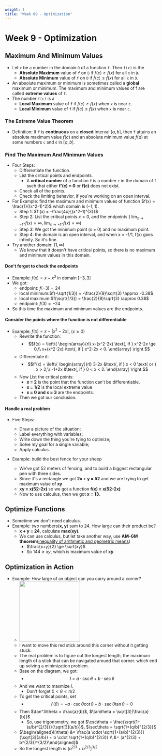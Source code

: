 ```yaml
---
weight: 1
title: "Week 09 - Optimization"
---
```


# Week 9 - Optimization

## Maximum And Minimum Values

* Let `c` be a number in the domain `D` of a function `f`. Then `f(c)` is the
  * **Absolute Maximum** value of `f` on `D` if $f(c) \ge f(x)$ for all `x` in `D`.
  * **Absolute Minimum** value of `f` on `D` if $f(c) \le f(x)$ for all `x` in `D`.
* An absolute maximum or minimum is sometimes called a **global** maximum or minimum. The maximum and minimum values of f are called **extreme values** of `f`.
* The number `f(c)` is a
  * **Local Maximum** value of `f` if $f(c) \ge f(x)$ when `x` is near `c`.
  * **Local Minimum** value of `f` if $f(c) \le f(x)$ when `x` is near `c`.

### The Extreme Value Theorem

* Definition: If `f` is **continuous** on a **closed** interval $[a, b]$, then `f` attains an absolute maximum value $f(c)$ and an absolute minimum value $f(d)$ at some numbers `c` and `d` in $[a, b]$.

### Find The Maximum And Minimum Values

* Four Steps:
  * Differentiate the function.
  * List the critical points and endpoints.
    * A **critical number** of a function `f` is a number `c` in the domain of f such that either **f'(c) = 0** or **f(c)** does not exist.
  * Check all of the points.
  * Check the limiting behavior, if you're working on an open interval.
* For Example: find the maximum and minimum values of function $f(x) = \frac{1}{(x^2-1)^2}$ which domain is $(-1, 1)$.
  * Step 1: $f'(x) = -\frac{4x}{(x^2-1)^{3}}$
  * Step 2: List the critical points $x = 0$, and the endpoints ( $\displaystyle\lim_{x \to -1^{+}}f(x) = \infty$, $\displaystyle\lim_{x \to +1^{+}}f(x) = \infty$)
  * Step 3: We got the minimum point (x = 0) and no maximum point.
  * Step 4: the domain is an open interval, and when x = -1/1, f(x) goes infinity. So it's fine.
* Try another domain: $(1, \infty)$
  * We know that it doesn't have critical points, so there is no maximum and minimum values in this domain.

#### Don't forgot to check the endpoints

* Example: $f(x) = x-x^3$ in domain $[-3, 3]$
* We got:
  * endpoint: $f(-3) = 24$
  * local minimum:$f(-\sqrt{1/3}) = -\frac{2}{9}\sqrt{3} \approx -0.38$
  * local maximum:$f(\sqrt{1/3}) = \frac{2}{9}\sqrt{3} \approx 0.38$
  * endpoint: $f(3) = -24$
* So this time the maximum and minimum values are the endpoints.

#### Consider the points where the function is not differentiable

* Example: $f(x) = x - |x^2-2x|$, ($x \ge 0$)
  * Rewrite the function:
    * $$f(x) = \left\{ \begin{array}{rl}
            x-(x^2-2x) \text{, if } x^2-2x \ge 0,\\
            x+(x^2-2x) \text{, if } x^2-2x < 0.
            \end{array} \right.$$
  * Differentiate it:
    * $$f'(x) = \left\{ \begin{array}{rl}
            3-2x &\text{, if } x < 0 \text{ or } x > 2,\\
            -1+2x &\text{, if } 0 < x < 2.
            \end{array} \right.$$
  * Now List the critical points:
    * **x = 2** is the point that the function can't be differentiable.
    * **x = 1/2** is the local extreme value
    * **x = 0 and x = 3** are the endpoints.
  * Then we got our conclusion.

#### Handle a real problem

* Five Steps:
  * Draw a picture of the situation;
  * Label everything with variables;
  * Write down the thing you're tying to optimize;
  * Solve my goal for a single variable;
  * Apply calculus.

* Example: build the best fence for your sheep
  * We've got 52 meters of fencing, and to build a biggest rectangular pen with three sides.
  * Since it's a rectangle we got **2x + y = 52** and we are trying to get maximum value of **xy**
  * **xy = x(52-2x)** so we got a function **f(x) = x(52-2x)**
  * Now to use calculus, then we got **x = 13**.

## Optimize Functions

* Sometime we don't need calculus.
* Example: two numbers(**x, y**) sum to 24. How large can their product be?
  * **x + y = 24**, calculate **max(xy)**.
  * We can use calculus, but let take another way, use **AM-GM theorem**([inequality of arithmetic and geometric means](https://en.wikipedia.org/wiki/Inequality_of_arithmetic_and_geometric_means))
    * $\frac{x+y}{2} \ge \sqrt{xy}$
    * So $144 \ge xy$, which is maximum value of **xy**.

## Optimization in Action

* Example: How large of an object can you carry around a corner?
  * <img src="https://i.imgur.com/3GbdXV1.jpg" style="width:200px" />
  * I want to move this red stick around this corner without it getting stuck.
  * The real problem is to figure out the longest length, the maximum length of a stick that can be navigated around that corner. which end up solving a minimization problem.
  * Base on the diagram, we got:
    * $$l = a \cdot \csc\theta + b \cdot \sec\theta$$
  * And we want to maxmize $l$.
    * Don't forget $0 < \theta < \pi/2$
  * To get the critical points, set
    * $$l'(\theta) = -a \cdot \csc\theta \cot\theta+ b \cdot \sec\theta \tan \theta = 0$$
  * Then $\tan^3\theta = \frac{a}{b}$, $\tan\theta = \sqrt[3]{\frac{a}{b}}$
    * So, use trigonometry, we got $\csc\theta = \frac{\sqrt{1+(a/b)^{2/3}}}{\sqrt[3]{a/b}}$, $\sec\theta = \sqrt{1+(q/b)^{2/3}}$
  * $\begin{aligned}l(\theta) &= \frac{a \cdot \sqrt{1+(a/b)^{2/3}}}{\sqrt[3]{a/b}} + b \cdot \sqrt{1+(q/b)^{2/3}} \\ &= (a^{2/3} + b^{2/3})^{3/2}\end{aligned}$
  * So the longest length is $(a^{2/3} + b^{2/3})^{3/2}$
